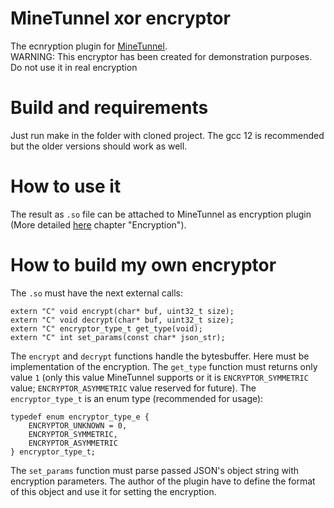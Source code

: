 # MineTunnel xor encryptor
The ecnryption plugin for [MineTunnel](https://github.com/MastMind/MineTunnel "MineTunnel repo").  
WARNING: This encryptor has been created for demonstration purposes. Do not use it in real encryption

# Build and requirements
Just run make in the folder with cloned project. The gcc 12 is recommended but the older versions should work as well.

# How to use it
The result as `.so` file can be attached to MineTunnel as encryption plugin (More detailed [here](https://github.com/MastMind/MineTunnel "MineTunnel repo") chapter "Encryption").

# How to build my own encryptor
The `.so` must have the next external calls:

```
extern "C" void encrypt(char* buf, uint32_t size);
extern "C" void decrypt(char* buf, uint32_t size);
extern "C" encryptor_type_t get_type(void);
extern "C" int set_params(const char* json_str);
```

The `encrypt` and `decrypt` functions handle the bytesbuffer. Here must be implementation of the encryption. The `get_type` function must returns only value `1` (only this value MineTunnel supports or it is `ENCRYPTOR_SYMMETRIC` value; `ENCRYPTOR_ASYMMETRIC` value reserved for future). The `encryptor_type_t` is an enum type (recommended for usage):
```
typedef enum encryptor_type_e {
    ENCRYPTOR_UNKNOWN = 0,
    ENCRYPTOR_SYMMETRIC,
    ENCRYPTOR_ASYMMETRIC
} encryptor_type_t;
```
The `set_params` function must parse passed JSON's object string with encryption parameters. The author of the plugin have to define the format of this object and use it for setting the encryption.